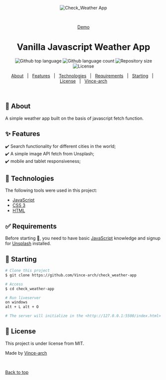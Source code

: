 <div align="center" id="top"> 
  <img src="./.github/app.gif" alt="Check_Weather App" />

&#xa0;

<a href="https://weather-app-ten-tawny.vercel.app/">Demo</a>

</div>

<h1 align="center">Vanilla Javascript Weather App</h1>

<p align="center">
  <img alt="Github top language" src="https://img.shields.io/github/languages/top/Vince-arch/check_weather-app?color=56BEB8">

  <img alt="Github language count" src="https://img.shields.io/github/languages/count/Vince-arch/check_weather-app?color=56BEB8">

  <img alt="Repository size" src="https://img.shields.io/github/repo-size/Vince-arch/check_weather-app?color=56BEB8">

  <img alt="License" src="https://img.shields.io/github/license/Vince-arch/check_weather-app?color=56BEB8">

  <!-- <img alt="Github issues" src="https://img.shields.io/github/issues/Vince-arch/check_weather-app?color=56BEB8" /> -->

  <!-- <img alt="Github forks" src="https://img.shields.io/github/forks/Vince-arch/check_weather-app?color=56BEB8" /> -->

  <!-- <img alt="Github stars" src="https://img.shields.io/github/stars/Vince-arch/check_weather-app?color=56BEB8" /> -->
</p>

<!-- Status -->

<!-- <h4 align="center">
	🚧  Functionalities 🚀 Under construction...  🚧
</h4>

<hr> -->

<p align="center">
  <a href="#dart-about">About</a> &#xa0; | &#xa0; 
  <a href="#sparkles-features">Features</a> &#xa0; | &#xa0;
  <a href="#rocket-technologies">Technologies</a> &#xa0; | &#xa0;
  <a href="#white_check_mark-requirements">Requirements</a> &#xa0; | &#xa0;
  <a href="#checkered_flag-starting">Starting</a> &#xa0; | &#xa0;
  <a href="#memo-license">License</a> &#xa0; | &#xa0;
  <a href="https://github.com/Vince-arch" target="_blank">Vince-arch</a>
</p>

<br>

## :dart: About

A simple weather app built on the basis of javascript fetch function.

## :sparkles: Features

:heavy_check_mark: Search functionality for different cities in the world;\
:heavy_check_mark: A simple image API fetch from Unsplash;\
:heavy_check_mark: mobile and tablet responsiveness;

## :rocket: Technologies

The following tools were used in this project:

- [JavaScript](https://developer.mozilla.org/en-US/docs/Web/JavaScript)
- [CSS 3](https://developer.mozilla.org/en-US/docs/Web/CSS)
- [HTML](https://developer.mozilla.org/en-US/docs/Glossary/HTML5)

## :white_check_mark: Requirements

Before starting :checkered_flag:, you need to have basic [JavaScript](https://developer.mozilla.org/en-US/docs/Web/JavaScript) knowledge and signup for [Unsplash](https://unsplash.com/) installed.

## :checkered_flag: Starting

```bash
# Clone this project
$ git clone https://github.com/Vince-arch/check_weather-app

# Access
$ cd check_weather-app

# Run liveserver
on windows
alt + L alt + O

# The server will initialize in the <http://127.0.0.1:5500/index.html>
```

## :memo: License

This project is under license from MIT.

Made by <a href="https://github.com/Vince-arch" target="_blank">Vince-arch</a>

&#xa0;

<a href="#top">Back to top</a>
